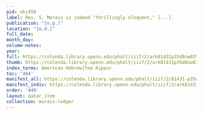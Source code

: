 ```yaml
---
pid: obj450
label: Rev. S. Morais is indeed "thrillingly eloquent," [...].
publication: "[n.p.]"
location: "[n.d.]"
full_date:
month_day:
volume-notes:
year:
full: https://colenda.library.upenn.edu/phalt/iiif/2/ark81431p35d8nw83%2FSHA256E-s7317835--7ad7e6e1e511eaf9bdf93116bf470cc75dac3c4345e318f74bbea1f71909861b.jpeg/full/3500,/0/default.jpg
thumb: https://colenda.library.upenn.edu/phalt/iiif/2/ark81431p35d8nw83%2FSHA256E-s7317835--7ad7e6e1e511eaf9bdf93116bf470cc75dac3c4345e318f74bbea1f71909861b.jpeg/full/!200,200/0/default.jpg
index_terms: American Hebrew|Yom Kippur
toc: '464'
manifest_all: https://colenda.library.upenn.edu/phalt/iiif/2/81431-p35d8nw83/manifest
manifest_indiv: https://colenda.library.upenn.edu/phalt/iiif/2/ark81431p35d8nw83%2FSHA256E-s7317835--7ad7e6e1e511eaf9bdf93116bf470cc75dac3c4345e318f74bbea1f71909861b.jpeg
order: '449'
layout: qatar_item
collection: morais-ledger
---
```

